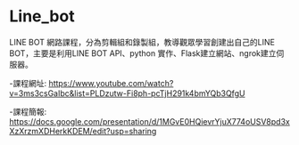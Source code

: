 # Line_bot
LINE BOT 網路課程，分為剪輯組和錄製組，教導觀眾學習創建出自己的LINE BOT，主要是利用LINE BOT API、python 實作、Flask建立網站、ngrok建立伺服器。

-課程網址: https://www.youtube.com/watch?v=3ms3csGaIbc&list=PLDzutw-Fi8ph-pcTjH291k4bmYQb3QfgU

-課程簡報: https://docs.google.com/presentation/d/1MGvE0HQievrYjuX774oUSV8pd3xXzXrzmXDHerkKDEM/edit?usp=sharing
